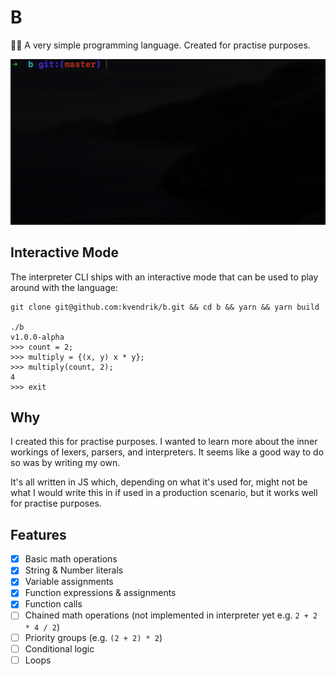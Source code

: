 # B

👩‍💻 A very simple programming language. Created for practise purposes.

![](demo.gif)

## Interactive Mode

The interpreter CLI ships with an interactive mode that can be used to play around with the language:

```
git clone git@github.com:kvendrik/b.git && cd b && yarn && yarn build

./b
v1.0.0-alpha
>>> count = 2;
>>> multiply = {(x, y) x * y};
>>> multiply(count, 2);
4
>>> exit
```

## Why

I created this for practise purposes. I wanted to learn more about the inner workings of lexers, parsers, and interpreters. It seems like a good way to do so was by writing my own.

It's all written in JS which, depending on what it's used for, might not be what I would write this in if used in a production scenario, but it works well for practise purposes.

## Features

- [x] Basic math operations
- [x] String & Number literals
- [x] Variable assignments
- [x] Function expressions & assignments
- [x] Function calls
- [ ] Chained math operations (not implemented in interpreter yet e.g. `2 + 2 * 4 / 2`)
- [ ] Priority groups (e.g. `(2 + 2) * 2`)
- [ ] Conditional logic
- [ ] Loops

